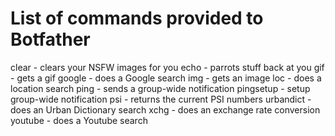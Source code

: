 # List of commands provided to Botfather

clear - clears your NSFW images for you
echo - parrots stuff back at you
gif - gets a gif
google - does a Google search
img - gets an image
loc - does a location search
ping - sends a group-wide notification
pingsetup - setup group-wide notification
psi - returns the current PSI numbers
urbandict - does an Urban Dictionary search
xchg - does an exchange rate conversion
youtube - does a Youtube search
